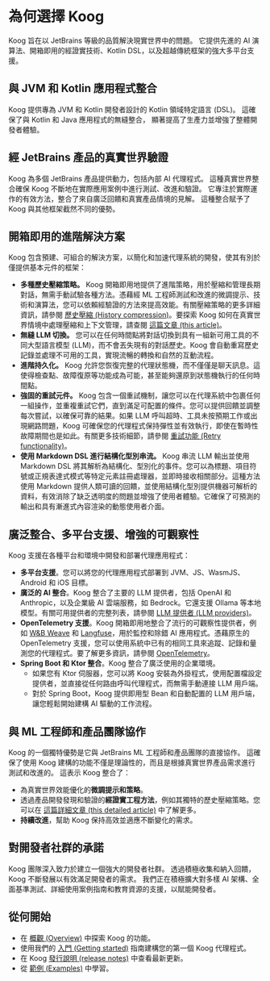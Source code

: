 # 為何選擇 Koog

Koog 旨在以 JetBrains 等級的品質解決現實世界中的問題。
它提供先進的 AI 演算法、開箱即用的經證實技術、Kotlin DSL，以及超越傳統框架的強大多平台支援。

## 與 JVM 和 Kotlin 應用程式整合

Koog 提供專為 JVM 和 Kotlin 開發者設計的 Kotlin 領域特定語言 (DSL)。
這確保了與 Kotlin 和 Java 應用程式的無縫整合，
顯著提高了生產力並增強了整體開發者體驗。

## 經 JetBrains 產品的真實世界驗證

Koog 為多個 JetBrains 產品提供動力，包括內部 AI 代理程式。
這種真實世界整合確保 Koog 不斷地在實際應用案例中進行測試、改進和驗證。
它專注於實際運作的有效方法，整合了來自廣泛回饋和真實產品情境的見解。
這種整合賦予了 Koog 與其他框架截然不同的優勢。

## 開箱即用的進階解決方案

Koog 包含預建、可組合的解決方案，以簡化和加速代理系統的開發，使其有別於僅提供基本元件的框架：

*   **多種歷史壓縮策略。** Koog 開箱即用地提供了進階策略，用於壓縮和管理長期對話，無需手動試驗各種方法。憑藉經 ML 工程師測試和改進的微調提示、技術和演算法，您可以依賴經驗證的方法來提高效能。有關壓縮策略的更多詳細資訊，請參閱 [歷史壓縮 (History compression)](https://docs.koog.ai/history-compression/)。要探索 Koog 如何在真實世界情境中處理壓縮和上下文管理，請查閱 [這篇文章 (this article)](https://blog.jetbrains.com/ai/2025/07/when-tool-calling-becomes-an-addiction-debugging-llm-patterns-in-koog/)。
*   **無縫 LLM 切換。** 您可以在任何時間點將對話切換到具有一組新可用工具的不同大型語言模型 (LLM)，而不會丟失現有的對話歷史。Koog 會自動重寫歷史記錄並處理不可用的工具，實現流暢的轉換和自然的互動流程。
*   **進階持久化。** Koog 允許您恢復完整的代理狀態機，而不僅僅是聊天訊息。這使得檢查點、故障復原等功能成為可能，甚至能夠還原到狀態機執行的任何時間點。
*   **強固的重試元件。** Koog 包含一個重試機制，讓您可以在代理系統中包裹任何一組操作，並重複重試它們，直到滿足可配置的條件。您可以提供回饋並調整每次嘗試，以確保可靠的結果。如果 LLM 呼叫超時、工具未按預期工作或出現網路問題，Koog 可確保您的代理程式保持彈性並有效執行，即使在暫時性故障期間也是如此。有關更多技術細節，請參閱 [重試功能 (Retry functionality)](https://docs.koog.ai/history-compression/)。
*   **使用 Markdown DSL 進行結構化型別串流。** Koog 串流 LLM 輸出並使用 Markdown DSL 將其解析為結構化、型別化的事件。您可以為標題、項目符號或正規表達式模式等特定元素註冊處理器，並即時接收相關部分。這種方法使用 Markdown 提供人類可讀的回饋，並使用結構化型別提供機器可解析的資料，有效消除了缺乏透明度的問題並增強了使用者體驗。它確保了可預測的輸出和具有漸進式內容渲染的動態使用者介面。

## 廣泛整合、多平台支援、增強的可觀察性

Koog 支援在各種平台和環境中開發和部署代理應用程式：

*   **多平台支援**。您可以將您的代理應用程式部署到 JVM、JS、WasmJS、Android 和 iOS 目標。
*   **廣泛的 AI 整合**。Koog 整合了主要的 LLM 提供者，包括 OpenAI 和 Anthropic，以及企業級 AI 雲端服務，如 Bedrock。它還支援 Ollama 等本地模型。有關可用提供者的完整列表，請參閱 [LLM 提供者 (LLM providers)](https://docs.koog.ai/llm-providers/)。
*   **OpenTelemetry 支援**。Koog 開箱即用地整合了流行的可觀察性提供者，例如 [W&B Weave](https://wandb.ai/site/weave/) 和 [Langfuse](https://langfuse.com/)，用於監控和除錯 AI 應用程式。憑藉原生的 OpenTelemetry 支援，您可以使用系統中已有的相同工具來追蹤、記錄和量測您的代理程式。要了解更多資訊，請參閱 [OpenTelemetry](https://docs.koog.ai/opentelemetry-support/)。
*   **Spring Boot 和 Ktor 整合**。Koog 整合了廣泛使用的企業環境。
    *   如果您有 Ktor 伺服器，您可以將 Koog 安裝為外掛程式，使用配置檔設定提供者，並直接從任何路由呼叫代理程式，而無需手動連接 LLM 用戶端。
    *   對於 Spring Boot，Koog 提供即用型 Bean 和自動配置的 LLM 用戶端，讓您輕鬆開始建構 AI 驅動的工作流程。

## 與 ML 工程師和產品團隊協作

Koog 的一個獨特優勢是它與 JetBrains ML 工程師和產品團隊的直接協作。
這確保了使用 Koog 建構的功能不僅是理論性的，而且是根據真實世界產品需求進行測試和改進的。
這表示 Koog 整合了：

*   為真實世界效能優化的**微調提示和策略**。
*   透過產品開發發現和驗證的**經證實工程方法**，例如其獨特的歷史壓縮策略。您可以在 [這篇詳細文章 (this detailed article)](https://blog.jetbrains.com/ai/2025/07/when-tool-calling-becomes-an-addiction-debugging-llm-patterns-in-koog/) 中了解更多。
*   **持續改進**，幫助 Koog 保持高效並適應不斷變化的需求。

## 對開發者社群的承諾

Koog 團隊深入致力於建立一個強大的開發者社群。
透過積極收集和納入回饋，Koog 不斷發展以有效滿足開發者的需求。
我們正在積極擴大對多樣 AI 架構、全面基準測試、詳細使用案例指南和教育資源的支援，以賦能開發者。

## 從何開始

*   在 [概觀 (Overview)](https://docs.koog.ai/) 中探索 Koog 的功能。
*   使用我們的 [入門 (Getting started)](https://docs.koog.ai/getting-started/) 指南建構您的第一個 Koog 代理程式。
*   在 Koog [發行說明 (release notes)](https://github.com/JetBrains/koog/blob/main/CHANGELOG.md) 中查看最新更新。
*   從 [範例 (Examples)](https://docs.koog.ai/examples/) 中學習。